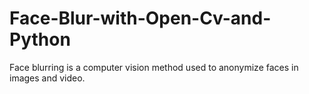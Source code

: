 # Face-Blur-with-Open-Cv-and-Python
Face blurring is a computer vision method used to anonymize faces in images and video.
